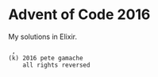 # Advent of Code 2016

My solutions in Elixir.

     ,
    (k) 2016 pete gamache
        all rights reversed

